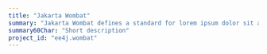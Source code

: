 ```yaml
---
title: "Jakarta Wombat"
summary: "Jakarta Wombat defines a standard for lorem ipsum dolor sit amet."
summary60Char: "Short description"
project_id: "ee4j.wombat"
---
```


